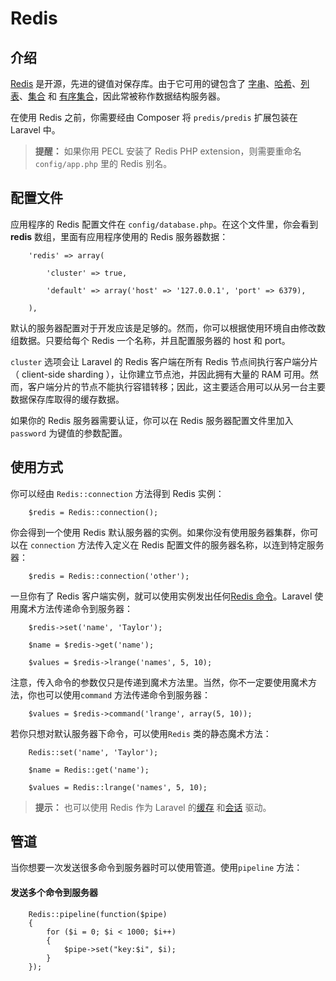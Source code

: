 # Redis

## 介绍

[Redis](http://redis.io) 是开源，先进的键值对保存库。由于它可用的键包含了 [字串](http://redis.io/topics/data-types#strings)、[哈希](http://redis.io/topics/data-types#hashes)、[列表](http://redis.io/topics/data-types#lists)、[集合](http://redis.io/topics/data-types#sets) 和 [有序集合](http://redis.io/topics/data-types#sorted-sets)，因此常被称作数据结构服务器。

在使用 Redis 之前，你需要经由 Composer 将 `predis/predis` 扩展包装在 Laravel 中。

> **提醒：** 如果你用 PECL 安装了 Redis PHP extension，则需要重命名 `config/app.php` 里的 Redis 别名。

## 配置文件

应用程序的 Redis 配置文件在 `config/database.php`。在这个文件里，你会看到**redis** 数组，里面有应用程序使用的 Redis 服务器数据：

```
    'redis' => array(

        'cluster' => true,

        'default' => array('host' => '127.0.0.1', 'port' => 6379),

    ),
```

默认的服务器配置对于开发应该是足够的。然而，你可以根据使用环境自由修改数组数据。只要给每个 Redis 一个名称，并且配置服务器的 host 和 port。

`cluster` 选项会让 Laravel 的 Redis 客户端在所有 Redis 节点间执行客户端分片（ client-side sharding ），让你建立节点池，并因此拥有大量的 RAM 可用。然而，客户端分片的节点不能执行容错转移；因此，这主要适合用可以从另一台主要数据保存库取得的缓存数据。

如果你的 Redis 服务器需要认证，你可以在 Redis 服务器配置文件里加入`password` 为键值的参数配置。

## 使用方式

你可以经由 `Redis::connection` 方法得到 Redis 实例：

```
    $redis = Redis::connection();
```

你会得到一个使用 Redis 默认服务器的实例。如果你没有使用服务器集群，你可以在 `connection` 方法传入定义在 Redis 配置文件的服务器名称，以连到特定服务器：

```
    $redis = Redis::connection('other');
```

一旦你有了 Redis 客户端实例，就可以使用实例发出任何[Redis 命令](http://redis.io/commands)。Laravel 使用魔术方法传递命令到服务器：

```
    $redis->set('name', 'Taylor');

    $name = $redis->get('name');

    $values = $redis->lrange('names', 5, 10);
```

注意，传入命令的参数仅只是传递到魔术方法里。当然，你不一定要使用魔术方法，你也可以使用`command` 方法传递命令到服务器：

```
    $values = $redis->command('lrange', array(5, 10));
```

若你只想对默认服务器下命令，可以使用`Redis` 类的静态魔术方法：

```
    Redis::set('name', 'Taylor');

    $name = Redis::get('name');

    $values = Redis::lrange('names', 5, 10);
```

> **提示：** 也可以使用 Redis 作为 Laravel 的[缓存](cache.md) 和[会话](session.md) 驱动。

## 管道

当你想要一次发送很多命令到服务器时可以使用管道。使用`pipeline` 方法：

#### 发送多个命令到服务器

```
    Redis::pipeline(function($pipe)
    {
        for ($i = 0; $i < 1000; $i++)
        {
            $pipe->set("key:$i", $i);
        }
    });
```